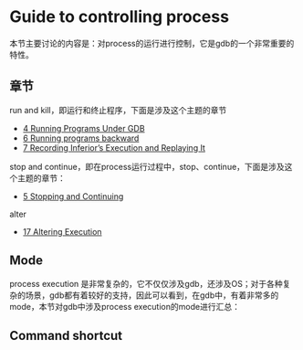 # Guide to controlling process

本节主要讨论的内容是：对process的运行进行控制，它是gdb的一个非常重要的特性。

## 章节

run and kill，即运行和终止程序，下面是涉及这个主题的章节

- [4 Running Programs Under GDB](https://sourceware.org/gdb/onlinedocs/gdb/Running.html#Running)
- [6 Running programs backward](https://sourceware.org/gdb/onlinedocs/gdb/Reverse-Execution.html#Reverse-Execution)
- [7 Recording Inferior’s Execution and Replaying It](https://sourceware.org/gdb/onlinedocs/gdb/Process-Record-and-Replay.html#Process-Record-and-Replay)

stop and continue，即在process运行过程中，stop、continue，下面是涉及这个主题的章节：

- [5 Stopping and Continuing](https://sourceware.org/gdb/onlinedocs/gdb/Stopping.html#Stopping)

alter

- [17 Altering Execution](https://sourceware.org/gdb/onlinedocs/gdb/Altering.html#Altering)





## Mode

process execution 是非常复杂的，它不仅仅涉及gdb，还涉及OS；对于各种复杂的场景，gdb都有着较好的支持，因此可以看到，在gdb中，有着非常多的mode，本节对gdb中涉及process execution的mode进行汇总：



## Command shortcut

